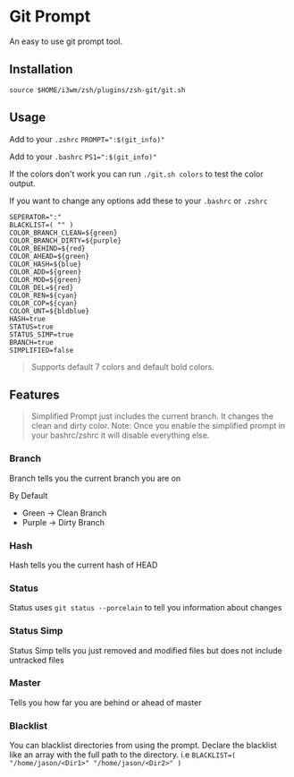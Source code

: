 # Git Prompt

An easy to use git prompt tool.

## Installation

```
source $HOME/i3wm/zsh/plugins/zsh-git/git.sh
```

## Usage

Add to your `.zshrc`
`PROMPT=":$(git_info)"`

Add to your `.bashrc`
`PS1=":$(git_info)"`

If the colors don't work you can run `./git.sh colors` to test the color output. 

If you want to change any options add these to your `.bashrc` or `.zshrc`
```
SEPERATOR=":"
BLACKLIST=( "" )
COLOR_BRANCH_CLEAN=${green}
COLOR_BRANCH_DIRTY=${purple}
COLOR_BEHIND=${red}
COLOR_AHEAD=${green}
COLOR_HASH=${blue}
COLOR_ADD=${green}
COLOR_MOD=${green}
COLOR_DEL=${red}
COLOR_REN=${cyan}
COLOR_COP=${cyan}
COLOR_UNT=${bldblue}
HASH=true
STATUS=true
STATUS_SIMP=true
BRANCH=true
SIMPLIFIED=false
```
> Supports default 7 colors and default bold colors.

## Features
> Simplified Prompt just includes the current branch. It changes the clean and dirty color. Note: Once you enable the simplified prompt in your bashrc/zshrc it will disable everything else.
### Branch
Branch tells you the current branch you are on

By Default
- Green -> Clean Branch
- Purple -> Dirty Branch

### Hash 
Hash tells you the current hash of HEAD

### Status 
Status uses `git status --porcelain` to tell you information about changes

### Status Simp
Status Simp tells you just removed and modified files but does not include untracked files

### Master
Tells you how far you are behind or ahead of master

### Blacklist
You can blacklist directories from using the prompt. Declare the blacklist like an array with the full path to the directory. i.e `BLACKLIST=( "/home/jason/<Dir1>" "/home/jason/<Dir2>" )`

